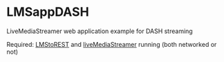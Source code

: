 # LMSappDASH
LiveMediaStreamer web application example for DASH streaming

Required: [LMStoREST](https://github.com/ua-i2cat/LMStoREST) and [liveMediaStreamer](https://github.com/ua-i2cat/liveMediaStreamer) running (both networked or not)
